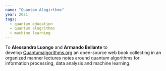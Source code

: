 ```yaml
---
name: "Quantom Alogirthms"
year: 2021
tags:
  - quantum education
  - quantum alogrithms
  - machine learning
---
```

To **Alessandro Luongo** and **Armando Bellante** to develop [Quantumalgorithms.org](https://quantumalgorithms.org/) an open-source web book collecting in an organized manner lectures notes around quantum algorithms for information processing, data analysis and machine learning.
